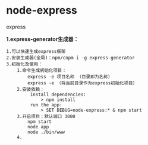 # node-express
express

**1.express-generator生成器：**

    1.可以快速生成express框架
    2.安装生成器(全局)：npm/cnpm i -g express-generator
    3.初始化及使用：
        1.命令生成初始化项目：
            express -e 项目名称 （目录即为名称）
            express -e （将当前目录作为express初始化项目）
        2.安装依赖：
             install dependencies:
                 > npm install
             run the app:
                 > SET DEBUG=node-express:* & npm start
        3.开启项目：默认端口 3000
            npm start
            node app
            node ./bin/www
        4.